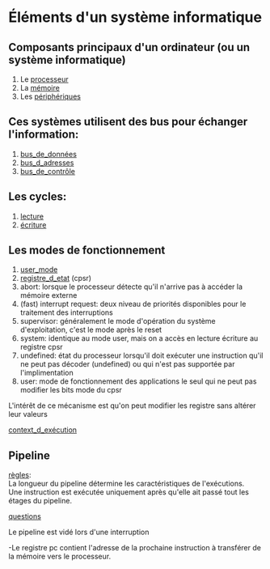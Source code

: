 Éléments d'un système informatique
=====================================

## Composants principaux d'un ordinateur (ou un système informatique)
1. Le [processeur](processeur)  
2. La [mémoire](mémoire)  
3. Les [périphériques](périphériques)  

## Ces systèmes utilisent des bus pour échanger l'information:
1. [bus_de_données](bus_de_données)  
2. [bus_d_adresses](bus_d_adresses)  
3. [bus_de_contrôle](bus_de_contrôle)  

## Les cycles:
1. [lecture](lecture)  
2. [écriture](écriture)  

## Les modes de fonctionnement
1. [user_mode](user_mode)  
2. [registre_d_etat](registre_d_etat) (cpsr)  
3. abort: lorsque le processeur détecte qu'il n'arrive pas à accéder la mémoire externe  
4. (fast) interrupt request: deux niveau de priorités disponibles pour le traitement des interruptions  
5. supervisor: généralement le mode d'opération du système d'exploitation, c'est le mode après le reset  
6. system: identique au mode user, mais on a accès en lecture écriture au registre cpsr  
7. undefined: état du processeur lorsqu'il doit exécuter une instruction qu'il ne peut pas décoder (undefined) ou qui n'est pas supportée par l'implimentation  
8. user: mode de fonctionnement des applications le seul qui ne peut pas modifier les bits mode du cpsr  

L'intérêt de ce mécanisme est qu'on peut modifier les registre sans altérer leur valeurs  

[context_d_exécution](context_d_exécution)  

## Pipeline
[règles](règles):  
La longueur du pipeline détermine les caractéristiques de l'exécutions.  
Une instruction est exécutée uniquement après qu'elle ait passé tout les étages du pipeline.  

[questions](questions)  

Le pipeline est vidé lors d'une interruption  

-Le registre pc contient l'adresse de la prochaine instruction à transférer de la mémoire vers le processeur.    
